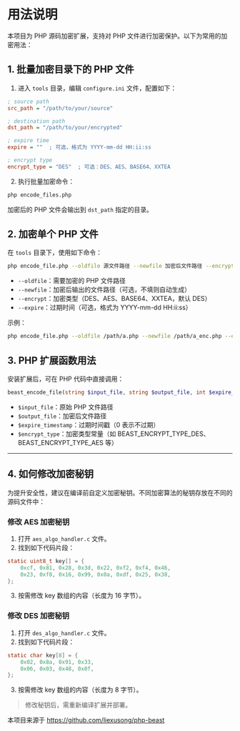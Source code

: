 # 用法说明

本项目为 PHP 源码加密扩展，支持对 PHP 文件进行加密保护。以下为常用的加密用法：

## 1. 批量加密目录下的 PHP 文件

1. 进入 `tools` 目录，编辑 `configure.ini` 文件，配置如下：

```ini
; source path
src_path = "/path/to/your/source"

; destination path
dst_path = "/path/to/your/encrypted"

; expire time
expire = ""  ; 可选，格式为 YYYY-mm-dd HH:ii:ss

; encrypt type
encrypt_type = "DES"  ; 可选：DES、AES、BASE64、XXTEA
```

2. 执行批量加密命令：

```bash
php encode_files.php
```

加密后的 PHP 文件会输出到 `dst_path` 指定的目录。

## 2. 加密单个 PHP 文件

在 `tools` 目录下，使用如下命令：

```bash
php encode_file.php --oldfile 源文件路径 --newfile 加密后文件路径 --encrypt 加密类型 --expire "过期时间"
```

- `--oldfile`：需要加密的 PHP 文件路径
- `--newfile`：加密后输出的文件路径（可选，不填则自动生成）
- `--encrypt`：加密类型（DES、AES、BASE64、XXTEA，默认 DES）
- `--expire`：过期时间（可选，格式为 YYYY-mm-dd HH:ii:ss）

示例：

```bash
php encode_file.php --oldfile /path/a.php --newfile /path/a_enc.php --encrypt AES --expire "2025-12-31 23:59:59"
```

## 3. PHP 扩展函数用法

安装扩展后，可在 PHP 代码中直接调用：

```php
beast_encode_file(string $input_file, string $output_file, int $expire_timestamp, int $encrypt_type);
```

- `$input_file`：原始 PHP 文件路径
- `$output_file`：加密后文件路径
- `$expire_timestamp`：过期时间戳（0 表示不过期）
- `$encrypt_type`：加密类型常量（如 BEAST_ENCRYPT_TYPE_DES、BEAST_ENCRYPT_TYPE_AES 等）

---

## 4. 如何修改加密秘钥

为提升安全性，建议在编译前自定义加密秘钥。不同加密算法的秘钥存放在不同的源码文件中：

### 修改 AES 加密秘钥

1. 打开 `aes_algo_handler.c` 文件。
2. 找到如下代码片段：

```c
static uint8_t key[] = {
    0xcf, 0x81, 0x28, 0x3d, 0x22, 0xf2, 0xf4, 0x46,
    0x23, 0xf8, 0x16, 0x99, 0x0a, 0xdf, 0x25, 0x38,
};
```
3. 按需修改 key 数组的内容（长度为 16 字节）。

### 修改 DES 加密秘钥

1. 打开 `des_algo_handler.c` 文件。
2. 找到如下代码片段：

```c
static char key[8] = {
    0x02, 0x8a, 0x91, 0x33,
    0x06, 0x03, 0x48, 0x0f,
};
```
3. 按需修改 key 数组的内容（长度为 8 字节）。

> 修改秘钥后，需重新编译扩展并部署。

本项目来源于 https://github.com/liexusong/php-beast
